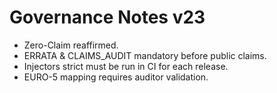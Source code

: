 # Governance Notes v23

- Zero-Claim reaffirmed.
- ERRATA & CLAIMS_AUDIT mandatory before public claims.
- Injectors strict must be run in CI for each release.
- EURO-5 mapping requires auditor validation.
